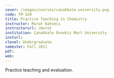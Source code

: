 ```yaml
---
cover: /images/courses/canakkale-university.png
code: FM 520
title: Practice Teaching in Chemistry
instructor: Murat Kahveci
instructorurl: /murat
institution: Çanakkale Onsekiz Mart University
insturl:
clevel: Undergraduate
semester: Fall 2011
pdf:
web:
---
```

Practice teaching and evaluation.
